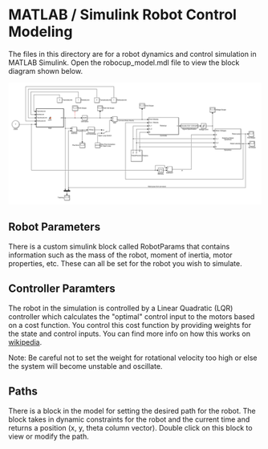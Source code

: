 
# MATLAB / Simulink Robot Control Modeling

The files in this directory are for a robot dynamics and control simulation in MATLAB Simulink.  Open the robocup_model.mdl file to view the block diagram shown below.

![Simulink Model Screenshot](../doc/images/simulink.png "Simulink")



## Robot Parameters

There is a custom simulink block called RobotParams that contains information such as the mass of the robot, moment of inertia, motor properties, etc.  These can all be set for the robot you wish to simulate.


## Controller Paramters

The robot in the simulation is controlled by a Linear Quadratic (LQR) controller which calculates the "optimal" control input to the motors based on a cost function.  You control this cost function by providing weights for the state and control inputs.  You can find more info on how this works on [wikipedia](http://en.wikipedia.org/wiki/Linear-quadratic_regulator).

Note: Be careful not to set the weight for rotational velocity too high or else the system will become unstable and oscillate.


## Paths

There is a block in the model for setting the desired path for the robot.  The block takes in dynamic constraints for the robot and the current time and returns a position (x, y, theta column vector).  Double click on this block to view or modify the path.
